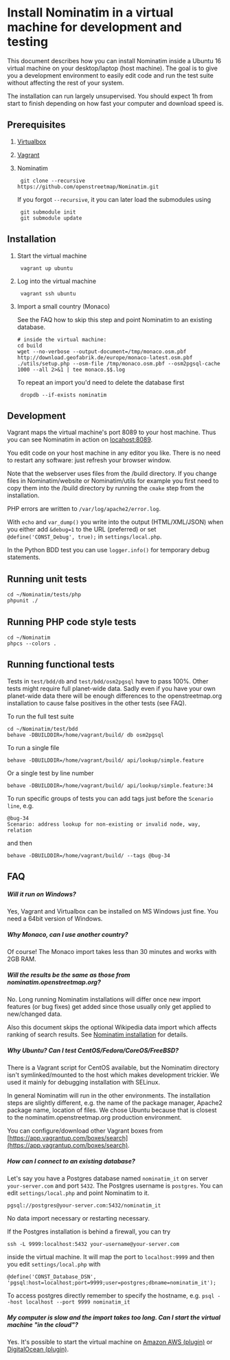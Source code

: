 # Install Nominatim in a virtual machine for development and testing

This document describes how you can install Nominatim inside a Ubuntu 16
virtual machine on your desktop/laptop (host machine). The goal is to give
you a development environment to easily edit code and run the test suite
without affecting the rest of your system. 

The installation can run largely unsupervised. You should expect 1h from
start to finish depending on how fast your computer and download speed
is.

## Prerequisites

1. [Virtualbox](https://www.virtualbox.org/wiki/Downloads)

2. [Vagrant](https://www.vagrantup.com/downloads.html)

3. Nominatim 

        git clone --recursive https://github.com/openstreetmap/Nominatim.git

    If you forgot `--recursive`, it you can later load the submodules using
    
        git submodule init
        git submodule update



## Installation

1. Start the virtual machine

        vagrant up ubuntu

2. Log into the virtual machine

        vagrant ssh ubuntu

3. Import a small country (Monaco)
    
    See the FAQ how to skip this step and point Nominatim to an existing database.

      ```
      # inside the virtual machine:
      cd build
      wget --no-verbose --output-document=/tmp/monaco.osm.pbf http://download.geofabrik.de/europe/monaco-latest.osm.pbf
      ./utils/setup.php --osm-file /tmp/monaco.osm.pbf --osm2pgsql-cache 1000 --all 2>&1 | tee monaco.$$.log
      ```

    To repeat an import you'd need to delete the database first

        dropdb --if-exists nominatim



## Development

Vagrant maps the virtual machine's port 8089 to your host machine. Thus you can
see Nominatim in action on [locahost:8089](http://localhost:8089/nominatim/).

You edit code on your host machine in any editor you like. There is no need to
restart any software: just refresh your browser window.

Note that the webserver uses files from the /build directory. If you change
files in Nominatim/website or Nominatim/utils for example you first need to
copy them into the /build directory by running the `cmake` step from the
installation.

PHP errors are written to `/var/log/apache2/error.log`.

With `echo` and `var_dump()` you write into the output (HTML/XML/JSON) when
you either add `&debug=1` to the URL (preferred) or set
`@define('CONST_Debug', true);` in `settings/local.php`.

In the Python BDD test you can use `logger.info()` for temporary debug
statements.



## Running unit tests

    cd ~/Nominatim/tests/php
    phpunit ./


## Running PHP code style tests

    cd ~/Nominatim
    phpcs --colors .


## Running functional tests

Tests in `test/bdd/db` and `test/bdd/osm2pgsql` have to pass 100%. Other
tests might require full planet-wide data. Sadly even if you have your own
planet-wide data there will be enough differences to the openstreetmap.org
installation to cause false positives in the other tests (see FAQ). 

To run the full test suite

    cd ~/Nominatim/test/bdd
    behave -DBUILDDIR=/home/vagrant/build/ db osm2pgsql

To run a single file

    behave -DBUILDDIR=/home/vagrant/build/ api/lookup/simple.feature

Or a single test by line number

    behave -DBUILDDIR=/home/vagrant/build/ api/lookup/simple.feature:34
    
To run specific groups of tests you can add tags just before the `Scenario line`, e.g.

    @bug-34
    Scenario: address lookup for non-existing or invalid node, way, relation

and then

    behave -DBUILDDIR=/home/vagrant/build/ --tags @bug-34






## FAQ

##### Will it run on Windows?

Yes, Vagrant and Virtualbox can be installed on MS Windows just fine. You need a 64bit
version of Windows.


##### Why Monaco, can I use another country?

Of course! The Monaco import takes less than 30 minutes and works with 2GB RAM.

##### Will the results be the same as those from nominatim.openstreetmap.org?

No. Long running Nominatim installations will differ once new import features (or
bug fixes) get added since those usually only get applied to new/changed data.

Also this document skips the optional Wikipedia data import which affects ranking
of search results. See [Nominatim installation](http://nominatim.org/release-docs/latest/Installation) for details.

##### Why Ubuntu? Can I test CentOS/Fedora/CoreOS/FreeBSD?

There is a Vagrant script for CentOS available, but the Nominatim directory
isn't symlinked/mounted to the host which makes development trickier. We used
it mainly for debugging installation with SELinux.

In general Nominatim will run in the other environments. The installation steps
are slightly different, e.g. the name of the package manager, Apache2 package
name, location of files. We chose Ubuntu because that is closest to the
nominatim.openstreetmap.org production environment.

You can configure/download other Vagrant boxes from [https://app.vagrantup.com/boxes/search](https://app.vagrantup.com/boxes/search).

##### How can I connect to an existing database?

Let's say you have a Postgres database named `nominatim_it` on server `your-server.com` and port `5432`. The Postgres username is `postgres`. You can edit `settings/local.php` and point Nominatim to it.

    pgsql://postgres@your-server.com:5432/nominatim_it
    
No data import necessary or restarting necessary.

If the Postgres installation is behind a firewall, you can try

    ssh -L 9999:localhost:5432 your-username@your-server.com

inside the virtual machine. It will map the port to `localhost:9999` and then
you edit `settings/local.php` with

    @define('CONST_Database_DSN', 'pgsql:host=localhost;port=9999;user=postgres;dbname=nominatim_it');

To access postgres directly remember to specify the hostname, e.g. `psql --host localhost --port 9999 nominatim_it`


##### My computer is slow and the import takes too long. Can I start the virtual machine "in the cloud"?

Yes. It's possible to start the virtual machine on [Amazon AWS (plugin)](https://github.com/mitchellh/vagrant-aws)
or [DigitalOcean (plugin)](https://github.com/smdahlen/vagrant-digitalocean).




